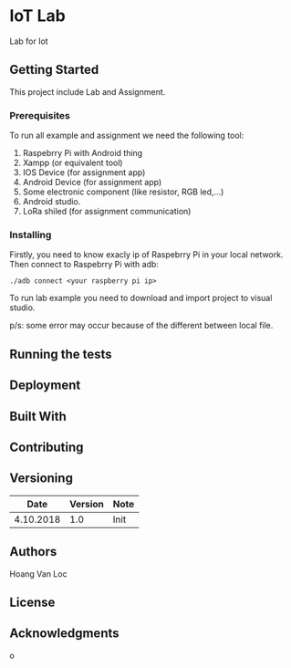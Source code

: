 # IoT Lab
Lab for Iot

## Getting Started
This project include Lab and Assignment.

### Prerequisites

To run all example and assignment we need the following tool:
1. Raspebrry Pi with Android thing
2. Xampp (or equivalent tool)
3. IOS Device (for assignment app)
4. Android Device (for assignment app)
5. Some electronic component (like resistor, RGB led,...)
6. Android studio.
7. LoRa shiled (for assignment communication)

### Installing

Firstly, you need to know exacly ip of Raspebrry Pi in your local network.
Then connect to Raspebrry Pi with adb:
```
./adb connect <your raspberry pi ip>
```

To run lab example you need to download and import project to visual studio.

p/s: some error may occur because of the different between local file.

## Running the tests

## Deployment

## Built With

## Contributing

## Versioning

| Date | Version | Note|
| -----|---------|-----|
| 4.10.2018 | 1.0 | Init |
## Authors

Hoang Van Loc

## License


## Acknowledgments


o
